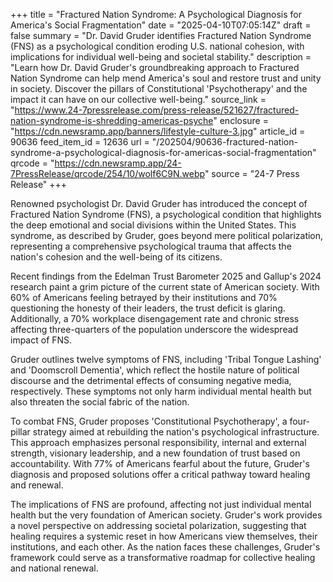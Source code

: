 +++
title = "Fractured Nation Syndrome: A Psychological Diagnosis for America's Social Fragmentation"
date = "2025-04-10T07:05:14Z"
draft = false
summary = "Dr. David Gruder identifies Fractured Nation Syndrome (FNS) as a psychological condition eroding U.S. national cohesion, with implications for individual well-being and societal stability."
description = "Learn how Dr. David Gruder's groundbreaking approach to Fractured Nation Syndrome can help mend America's soul and restore trust and unity in society. Discover the pillars of Constitutional 'Psychotherapy' and the impact it can have on our collective well-being."
source_link = "https://www.24-7pressrelease.com/press-release/521627/fractured-nation-syndrome-is-shredding-americas-psyche"
enclosure = "https://cdn.newsramp.app/banners/lifestyle-culture-3.jpg"
article_id = 90636
feed_item_id = 12636
url = "/202504/90636-fractured-nation-syndrome-a-psychological-diagnosis-for-americas-social-fragmentation"
qrcode = "https://cdn.newsramp.app/24-7PressRelease/qrcode/254/10/wolf6C9N.webp"
source = "24-7 Press Release"
+++

<p>Renowned psychologist Dr. David Gruder has introduced the concept of Fractured Nation Syndrome (FNS), a psychological condition that highlights the deep emotional and social divisions within the United States. This syndrome, as described by Gruder, goes beyond mere political polarization, representing a comprehensive psychological trauma that affects the nation's cohesion and the well-being of its citizens.</p><p>Recent findings from the Edelman Trust Barometer 2025 and Gallup's 2024 research paint a grim picture of the current state of American society. With 60% of Americans feeling betrayed by their institutions and 70% questioning the honesty of their leaders, the trust deficit is glaring. Additionally, a 70% workplace disengagement rate and chronic stress affecting three-quarters of the population underscore the widespread impact of FNS.</p><p>Gruder outlines twelve symptoms of FNS, including 'Tribal Tongue Lashing' and 'Doomscroll Dementia', which reflect the hostile nature of political discourse and the detrimental effects of consuming negative media, respectively. These symptoms not only harm individual mental health but also threaten the social fabric of the nation.</p><p>To combat FNS, Gruder proposes 'Constitutional Psychotherapy', a four-pillar strategy aimed at rebuilding the nation's psychological infrastructure. This approach emphasizes personal responsibility, internal and external strength, visionary leadership, and a new foundation of trust based on accountability. With 77% of Americans fearful about the future, Gruder's diagnosis and proposed solutions offer a critical pathway toward healing and renewal.</p><p>The implications of FNS are profound, affecting not just individual mental health but the very foundation of American society. Gruder's work provides a novel perspective on addressing societal polarization, suggesting that healing requires a systemic reset in how Americans view themselves, their institutions, and each other. As the nation faces these challenges, Gruder's framework could serve as a transformative roadmap for collective healing and national renewal.</p>